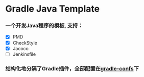 # Gradle Java Template

### 一个开发Java程序的模板, 支持：

* [x] PMD
* [x] CheckStyle
* [x] Jacoco
* [ ] Jenkinsfile

### 结构化地分隔了Gradle插件，全部配置在[gradle-confs](./gradle-confs)下
